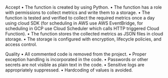 Accept
•	The function is created by using Python.
•	The function has a role with permissions to collect metrics and write them to a storage.
•	The function is tested and verified to collect the required metrics once a day using cloud SDK (for scheduling in AWS use AWS EventBridge, for scheduling in GCP use Cloud Scheduler which calls HTTP triggered Cloud Function).
•	The function stores the collected metrics as JSON files in cloud storage.
•	The storage is configured with encryption, lifecycle policies, and access control.

Quality
•	All commented code is removed from the project.
•	Proper exception handling is incorporated in the code.
•	Passwords or other secrets are not visible as plain text in the code.
•	Sensitive logs are appropriately suppressed.
•	Hardcoding of values is avoided. 
